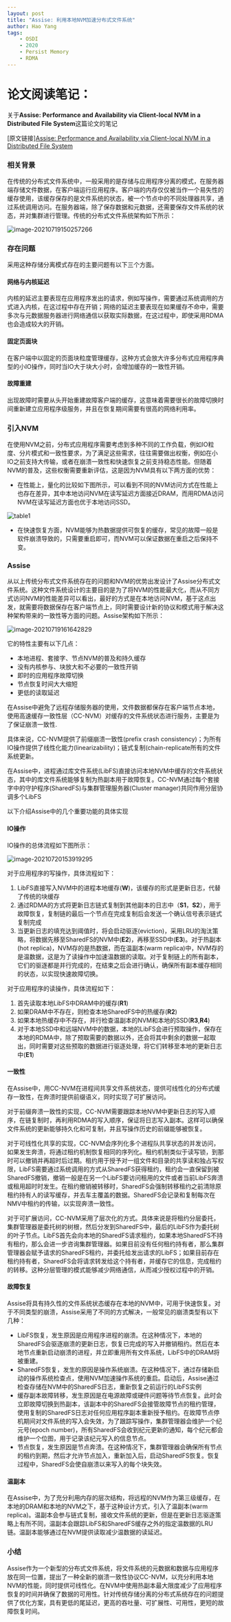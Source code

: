 ```yaml
---
layout: post
title: "Assise: 利用本地NVM加速分布式文件系统"
author: Hao Yang
tags:
    - OSDI
    - 2020
    - Persist Memory
    - RDMA
---
```


# 论文阅读笔记：


关于**Assise: Performance and Availability via Client-local NVM in a Distributed File System**这篇论文的笔记

[原文链接][Assise: Performance and Availability via Client-local NVM in a Distributed File System](https://www.usenix.org/conference/osdi20/presentation/anderson)

### 相关背景

在传统的分布式文件系统中，一般采用的是存储与应用程序分离的模式，在服务器端存储文件数据，在客户端运行应用程序。客户端的内存仅仅被当作一个易失性的缓存使用，该缓存保存的是文件系统的状态，被一个节点中的不同处理器共享，通过系统调用访问。在服务器端，除了保存数据和元数据，还需要保存文件系统的状态，并对集群进行管理。传统的分布式文件系统架构如下所示：

![image-20210719150257266](../images/2021-07-23-osdi20-note/traditionalFS.png)

### 存在问题

采用这种存储分离模式存在的主要问题有以下三个方面。

#### 网络与内核延迟

内核的延迟主要表现在应用程序发出的请求，例如写操作，需要通过系统调用的方式进入内核，在这过程中存在开销；网络的延迟主要表现在如果缓存不命中，需要多次与元数据服务器进行网络通信以获取实际数据，在这过程中，即使采用RDMA也会造成较大的开销。

#### 固定页面块

在客户端中以固定的页面块粒度管理缓存，这种方式会放大许多分布式应用程序典型的小IO操作，同时当IO大于块大小时，会增加缓存的一致性开销。

#### 故障重建

出现故障时需要从头开始重建故障客户端的缓存，这意味着需要很长的故障切换时间重新建立应用程序级服务，并且在恢复期间需要有很高的网络利用率。

### 引入NVM

在使用NVM之前，分布式应用程序需要考虑到多种不同的工作负载，例如IO粒度、分片模式和一致性要求，为了满足这些需求，往往需要做出权衡，例如在小IO之前支持大传输，或者在崩溃一致性和快速恢复之前支持稳态性能。但随着NVM的普及，这些权衡需要重新评估，这是因为NVM具有以下两方面的优势：

- 在性能上，量化的比较如下图所示，可以看到不同的NVM访问方式在性能上也存在差异，其中本地访问NVM在读写延迟方面接近DRAM，而用RDMA访问NVM在读写延迟方面也优于本地访问SSD。

![table1](../images/2021-07-23-osdi20-note/table1.png)

- 在快速恢复方面，NVM能够为热数据提供可恢复的缓存，常见的故障一般是软件崩溃导致的，只需要重启即可，而NVM可以保证数据在重启之后保持不变。

### Assise

从以上传统分布式文件系统存在的问题和NVM的优势出发设计了Assise分布式文件系统。这种文件系统设计的主要目的是为了将NVM的性能最大化，而从不同方式访问NVM的性能差异可以看出，最好的方式是在本地访问NVM，基于这点出发，就需要将数据保存在客户端节点上，同时需要设计新的协议和模式用于解决这种架构带来的一致性等方面的问题。Assise架构如下所示：

![image-20210719161642829](../images/2021-07-23-osdi20-note/\Assise.png)

它的特性主要有以下几点：

- 本地进程、套接字、节点NVM的普及和持久缓存
- 没有内核参与、块放大和不必要的一致性开销
- 即时的应用程序故障切换
- 节点恢复时间大大缩短
- 更低的读取延迟

在Assise中避免了远程存储服务器的使用，文件数据都保存在客户端节点本地，使用高速缓存一致性层（CC-NVM）对缓存的文件系统状态进行服务，主要是为了保证崩溃一致性.

具体来说，CC-NVM提供了前缀崩溃一致性(prefix crash consistency)；为所有IO操作提供了线性化能力(linearizability)；链式复制(chain-replicate所有的文件系统更新。

在Assise中，进程通过库文件系统(LibFS)直接访问本地NVM中缓存的文件系统状态，其中的库文件系统能够复制为热副本用于故障恢复。CC-NVM通过每个套接字中的守护程序(SharedFS)与集群管理服务器(Cluster manager)共同作用分层协调多个LibFS

以下介绍Assise中的几个重要功能的具体实现

#### IO操作

IO操作的总体流程如下图所示：

![image-20210720153919295](../images/2021-07-23-osdi20-note/IO_path.png)

对于应用程序的写操作，具体流程如下：

1. LibFS直接写入NVM中的进程本地缓存(**W**)，该缓存的形式是更新日志，代替了传统的块缓存
2. 通过RDMA的方式将更新日志链式复制到其他副本的日志中（**S1**，**S2**），用于故障恢复，复制链的最后一个节点在完成复制后会发送一个确认信号表示链式复制完成
3. 当更新日志的填充达到阈值时，将会启动驱逐(eviction)，采用LRU的淘汰策略，将数据先移至SharedFS的NVM中(**E2**)，再移至SSD中(**E3**)。对于热副本(hot replica)，NVM存的是热数据，而在温副本(warm replica)中，NVM存的是温数据，这是为了读操作中加速温数据的读取。对于复制链上的所有副本，它们的驱逐都是并行完成的，在结束之后会进行确认，确保所有副本缓存相同的状态，以实现快速故障切换。

对于应用程序的读操作，具体流程如下：

1. 首先读取本地LibFS中DRAM中的缓存(**R1**)
2. 如果DRAM中不存在，则检查本地SharedFS中的热缓存(**R2**)
3. 如果本地热缓存中不存在，并行检查温副本的NVM和本地的SSD(**R3**,**R4**)
4. 对于本地SSD中和远端NVM中的数据，本地的LibFS会进行预取操作，保存在本地的RDMA中，除了预取需要的数据以外，还会将其中剩余的数据一起取出，同时需要对这些预取的数据进行驱逐处理，将它们转移至本地的更新日志中(**E1**)

#### 一致性

在Assise中，用CC-NVM在进程间共享文件系统状态，提供可线性化的分布式缓存一致性，在奔溃时提供前缀语义，同时实现了可扩展访问。

对于前缀奔溃一致性的实现，CC-NVM需要跟踪本地NVM中更新日志的写入顺序，在链复制时，再利用RDMA的写入顺序，保证将日志写入副本。这样可以确保文件系统的更新能够持久化和可复制，并且写操作历史的前缀能够被恢复。

对于可线性化共享的实现，CC-NVM会序列化多个进程队共享状态的并发访问，如果发生奔溃，将通过租约机制恢复相同的序列化。租约机制类似于读写锁，到那时可以撤销并再超时后过期。租约用于授予对一组文件和目录的共享读和独占写权限，LibFS需要通过系统调用的方式从SharedFS获得租约，租约会一直保留到被SharedFS撤销，撤销一般是在另一个LibFS要访问租用的文件或者当前LibFS奔溃或租用超时时发生。在租约撤销被转移时，SharedFS会强制转移租约之前清除原租约持有人的读写缓存，并去车主覆盖的数据。SharedFS会记录和复制每次在NMV中租约的传输，以实现奔溃一致性。

对于可扩展访问，CC-NVM采用了层次化的方式。具体来说是将租约分层委托，集群管理器是委托树的树根，然后分发到SharedFS中，最后的LibFS作为委托树的叶子节点。LibFS首先会向本地的SharedFS请求租约，如果本地SharedFS不持有租约，那么会进一步咨询集群管理器。如果目前没有任何租约持有者，那么集群管理器会赋予请求的SharedFS租约，并委托给发出请求的LibFS；如果目前存在租约持有者，SharedFS会将请求转发给这个持有者，并缓存它的信息，完成租约的转移。这种分层管理的模式能够减少网络通信，从而减少授权过程中的开销。

#### 故障恢复

Assise将具有持久性的文件系统状态缓存在本地的NVM中，可用于快速恢复。对于不同类型的崩溃，Assise采用了不同的方式解决，一般常见的崩溃类型有以下几种：

- LibFS恢复，发生原因是应用程序进程的崩溃。在这种情况下，本地的SharedFS会驱逐崩溃的更新日志，恢复已完成的写入并撤销租约。然后在本地节点重新启动崩溃的进程，并立即重用所有文件系统，LibFS中的DRAM将被重建。
- SharedFS恢复，发生的原因是操作系统崩溃。在这种情况下，通过存储新启动的操作系统检查点，使用NVM加速操作系统的重启。启动后，Assise通过检查存储在NVM中的SharedFS日志，重新恢复之前运行的LibFS实例
- 缓存副本故障转移，发生原因是在电源故障或硬件问题等待节点恢复。此时会立即故障切换到热副本，该副本中的SharedFS会接管故障节点的租约管理，使用复制的SharedFS日志对任何应用程序副本重新授予租约。在故障节点停机期间对文件系统的写入会失效，为了跟踪写操作，集群管理器会维护一个纪元号(epoch number)，所有SharedFS会收到纪元更新的通知，每个纪元都会维护一个位图，用于记录该纪元写入的信息节点。
- 节点恢复，发生原因是节点奔溃。在这种情况下，集群管理器会确保所有节点的租约到期，然后才允许节点加入，重新加入后，启动SharedFS恢复。恢复过程中，SharedFS会使自崩溃以来写入的每个块失效。

#### 温副本

在Assise中，为了充分利用内存的层次结构，将远程的NVM作为第三级缓存，在本地的DRAM和本地的NVM之下，基于这种设计方式，引入了温副本(warm replica)。温副本会参与链式复制，接收文件系统的更新，但是在更新日志驱逐策略上有所不同，温副本会跟踪LibFS和SharedFS缓存之外的指定温数据的LRU链。温副本能够通过在NVM提供读取减少温数据的读延迟。

### 小结

Assise作为一个新型的分布式文件系统，将文件系统的元数据和数据与应用程序放在同一位置，提出了一种全新的崩溃一致性协议CC-NVM，以充分利用本地NVM的性能，同时提供可线性化。在NVM中使用热副本最大限度减少了应用程序恢复的时间并确保了数据的可用性。针对传统存储分离的分布式系统存在的问题提供了优化方案，具有更低的尾延迟，更高的吞吐量、可扩展性、可用性，更短的故障恢复时间。

